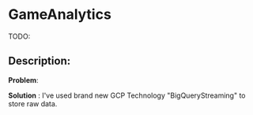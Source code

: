 # GameAnalytics

TODO:

## Description:

**Problem**:



**Solution** : I've used brand new GCP Technology "BigQueryStreaming" to store raw data.


